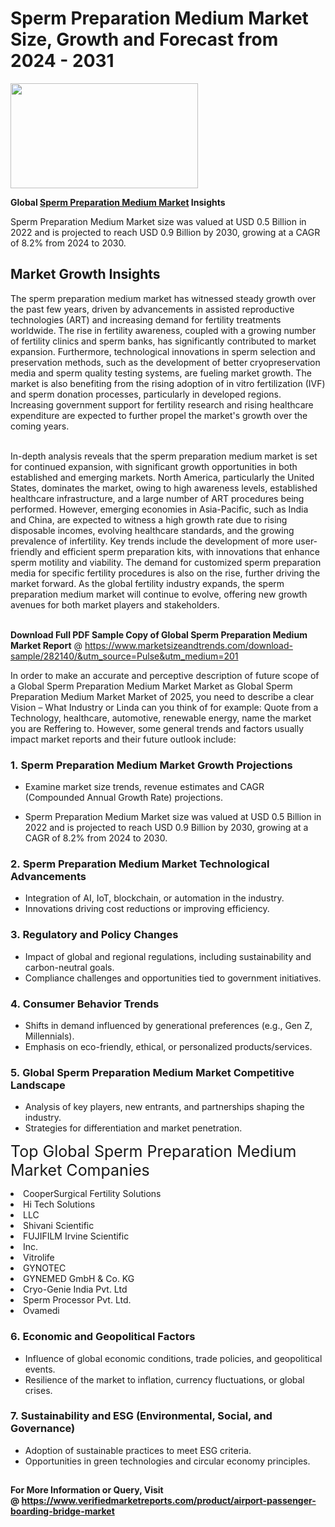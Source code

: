 <H1>Sperm Preparation Medium Market Size, Growth and Forecast from 2024 - 2031</H1><img class="aligncenter size-medium wp-image-584254" src="https://thirdeyenews.in/wp-content/uploads/2024/09/Global-Market-Research-300x168.jpeg" alt="" width="300" height="168" /><p><strong>Global&nbsp;<a href="https://www.marketsizeandtrends.com/download-sample/282140/&amp;utm_source=Pulse&amp;utm_medium=201">Sperm Preparation Medium Market</a> Insights</strong></p><p>Sperm Preparation Medium Market size was valued at USD 0.5 Billion in 2022 and is projected to reach USD 0.9 Billion by 2030, growing at a CAGR of 8.2% from 2024 to 2030.</p><p><h2>Market Growth Insights</h2> <p>The sperm preparation medium market has witnessed steady growth over the past few years, driven by advancements in assisted reproductive technologies (ART) and increasing demand for fertility treatments worldwide. The rise in fertility awareness, coupled with a growing number of fertility clinics and sperm banks, has significantly contributed to market expansion. Furthermore, technological innovations in sperm selection and preservation methods, such as the development of better cryopreservation media and sperm quality testing systems, are fueling market growth. The market is also benefiting from the rising adoption of in vitro fertilization (IVF) and sperm donation processes, particularly in developed regions. Increasing government support for fertility research and rising healthcare expenditure are expected to further propel the market's growth over the coming years. <br><br></p> <p>In-depth analysis reveals that the sperm preparation medium market is set for continued expansion, with significant growth opportunities in both established and emerging markets. North America, particularly the United States, dominates the market, owing to high awareness levels, established healthcare infrastructure, and a large number of ART procedures being performed. However, emerging economies in Asia-Pacific, such as India and China, are expected to witness a high growth rate due to rising disposable incomes, evolving healthcare standards, and the growing prevalence of infertility. Key trends include the development of more user-friendly and efficient sperm preparation kits, with innovations that enhance sperm motility and viability. The demand for customized sperm preparation media for specific fertility procedures is also on the rise, further driving the market forward. As the global fertility industry expands, the sperm preparation medium market will continue to evolve, offering new growth avenues for both market players and stakeholders. <br><br></p><p><span class=""><strong>Download Full PDF Sample Copy of Global Sperm Preparation Medium Market Report</strong> @ <a href="https://www.marketsizeandtrends.com/download-sample/282140/&amp;utm_source=Pulse&amp;utm_medium=201" target="_blank">https://www.marketsizeandtrends.com/download-sample/282140/&amp;utm_source=Pulse&amp;utm_medium=201</a></span></p><p>In order to make an accurate and perceptive description of future scope of a Global&nbsp;Sperm Preparation Medium Market Market as Global&nbsp;Sperm Preparation Medium Market Market of 2025, you need to describe a clear Vision &ndash; What Industry or Linda can you think of for example: Quote from a Technology, healthcare, automotive, renewable energy, name the market you are Reffering to. However, some general trends and factors usually impact market reports and their future outlook include:</p><h3>1.&nbsp;<strong>Sperm Preparation Medium Market Growth Projections</strong></h3><ul><li>Examine market size trends, revenue estimates and CAGR (Compounded Annual Growth Rate) projections.</li><li><p>Sperm Preparation Medium Market size was valued at USD 0.5 Billion in 2022 and is projected to reach USD 0.9 Billion by 2030, growing at a CAGR of 8.2% from 2024 to 2030.</p></li></ul><h3>2.&nbsp;<strong>Sperm Preparation Medium Market Technological Advancements</strong></h3><ul><li>Integration of AI, IoT, blockchain, or automation in the industry.</li><li>Innovations driving cost reductions or improving efficiency.</li></ul><h3>3.&nbsp;<strong>Regulatory and Policy Changes</strong></h3><ul><li>Impact of global and regional regulations, including sustainability and carbon-neutral goals.</li><li>Compliance challenges and opportunities tied to government initiatives.</li></ul><h3>4.&nbsp;<strong>Consumer Behavior Trends</strong></h3><ul><li>Shifts in demand influenced by generational preferences (e.g., Gen Z, Millennials).</li><li>Emphasis on eco-friendly, ethical, or personalized products/services.</li></ul><h3>5.&nbsp;<strong>Global Sperm Preparation Medium Market Competitive Landscape</strong></h3><ul><li>Analysis of key players, new entrants, and partnerships shaping the industry.</li><li>Strategies for differentiation and market penetration.</li></ul><p data-pm-slice="1 1 []"><span style="color: inherit; font-family: inherit; font-size: 25px;">Top Global Sperm Preparation Medium Market Companies</span></p><div class="" data-test-id=""><p><li>CooperSurgical Fertility Solutions</li><li> Hi Tech Solutions</li><li> LLC</li><li> Shivani Scientific</li><li> FUJIFILM Irvine Scientific</li><li> Inc.</li><li> Vitrolife</li><li> GYNOTEC</li><li> GYNEMED GmbH & Co. KG</li><li> Cryo-Genie India Pvt. Ltd</li><li> Sperm Processor Pvt. Ltd.</li><li> Ovamedi</li></p></div><h3>6.&nbsp;<strong>Economic and Geopolitical Factors</strong></h3><ul><li>Influence of global economic conditions, trade policies, and geopolitical events.</li><li>Resilience of the market to inflation, currency fluctuations, or global crises.</li></ul><h3>7.&nbsp;<strong>Sustainability and ESG (Environmental, Social, and Governance)</strong></h3><ul><li>Adoption of sustainable practices to meet ESG criteria.</li><li>Opportunities in green technologies and circular economy principles.</li></ul><h2><strong style="font-size: 14px;">For More Information or Query, Visit @&nbsp;</strong><a style="background-color: #ffffff; font-size: 14px;" href="https://www.marketsizeandtrends.com/report/sperm-preparation-medium-market/" target="_blank">https://www.verifiedmarketreports.com/product/airport-passenger-boarding-bridge-market</a></h2>
